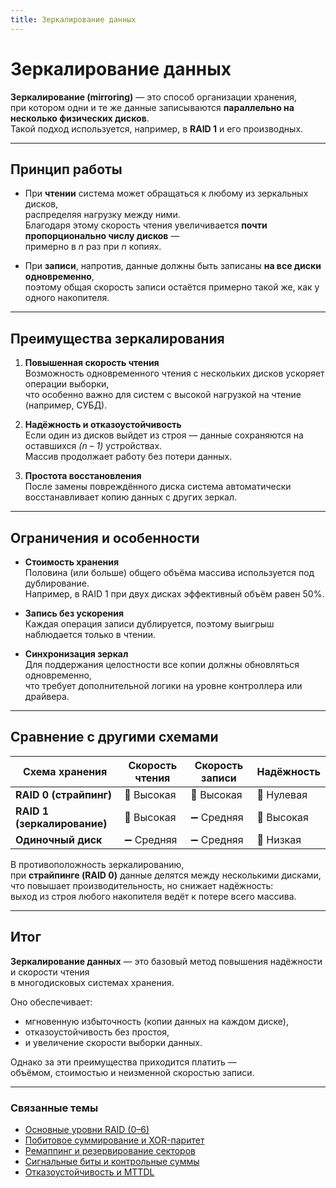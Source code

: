 ```yaml
---
title: Зеркалирование данных
---
```


# Зеркалирование данных

**Зеркалирование (mirroring)** — это способ организации хранения,  
при котором одни и те же данные записываются **параллельно на несколько физических дисков**.  
Такой подход используется, например, в **RAID 1** и его производных.

---

## Принцип работы

- При **чтении** система может обращаться к любому из зеркальных дисков,  
  распределяя нагрузку между ними.  
  Благодаря этому скорость чтения увеличивается **почти пропорционально числу дисков** —  
  примерно в *n* раз при *n* копиях.

- При **записи**, напротив, данные должны быть записаны **на все диски одновременно**,  
  поэтому общая скорость записи остаётся примерно такой же, как у одного накопителя.

---

## Преимущества зеркалирования

1. **Повышенная скорость чтения**  
   Возможность одновременного чтения с нескольких дисков ускоряет операции выборки,  
   что особенно важно для систем с высокой нагрузкой на чтение (например, СУБД).

2. **Надёжность и отказоустойчивость**  
   Если один из дисков выйдет из строя — данные сохраняются на оставшихся *(n – 1)* устройствах.  
   Массив продолжает работу без потери данных.

3. **Простота восстановления**  
   После замены повреждённого диска система автоматически восстанавливает копию данных с других зеркал.

---

## Ограничения и особенности

- **Стоимость хранения**  
  Половина (или больше) общего объёма массива используется под дублирование.  
  Например, в RAID 1 при двух дисках эффективный объём равен 50%.

- **Запись без ускорения**  
  Каждая операция записи дублируется, поэтому выигрыш наблюдается только в чтении.

- **Синхронизация зеркал**  
  Для поддержания целостности все копии должны обновляться одновременно,  
  что требует дополнительной логики на уровне контроллера или драйвера.

---

## Сравнение с другими схемами

| Схема хранения | Скорость чтения | Скорость записи | Надёжность |
|-----------------|----------------|----------------|-------------|
| **RAID 0 (страйпинг)** | 🔼 Высокая | 🔼 Высокая | 🔻 Нулевая |
| **RAID 1 (зеркалирование)** | 🔼 Высокая | ➖ Средняя | 🔼 Высокая |
| **Одиночный диск** | ➖ Средняя | ➖ Средняя | 🔻 Низкая |

В противоположность зеркалированию,  
при **страйпинге (RAID 0)** данные делятся между несколькими дисками,  
что повышает производительность, но снижает надёжность:  
выход из строя любого накопителя ведёт к потере всего массива.

---

## Итог

**Зеркалирование данных** — это базовый метод повышения надёжности и скорости чтения  
в многодисковых системах хранения.  

Оно обеспечивает:

- мгновенную избыточность (копии данных на каждом диске),  
- отказоустойчивость без простоя,  
- и увеличение скорости выборки данных.  

Однако за эти преимущества приходится платить —  
объёмом, стоимостью и неизменной скоростью записи.

---

### Связанные темы

- [Основные уровни RAID (0–6)](./RAID_Levels.md)  
- [Побитовое суммирование и XOR-паритет](./Parity_and_XOR.md)  
- [Ремаппинг и резервирование секторов](./Remapping_and_SectorSparing.md)  
- [Сигнальные биты и контрольные суммы](./SignalBits_and_Checksums.md)  
- [Отказоустойчивость и MTTDL](../FaultTolerance/MTBF_and_MTTDL.md)

